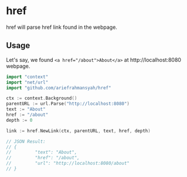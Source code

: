 # href
href will parse href link found in the webpage.

## Usage
Let's say, we found `<a href="/about">About</a>` at http://localhost:8080 webpage.

```go
import "context"
import "net/url"
import "github.com/ariefrahmansyah/href"

ctx := context.Background()
parentURL := url.Parse("http://localhost:8080")
text := "About"
href := "/about"
depth := 0

link := href.NewLink(ctx, parentURL, text, href, depth)

// JSON Result:
// {
//         "text": "About",
//         "href": "/about",
//         "url": "http://localhost:8080/about"
// }
```
